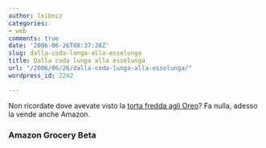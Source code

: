 ```yaml
---
author: leibniz
categories:
- web
comments: true
date: '2006-06-26T08:37:28Z'
slug: dalla-coda-lunga-alla-esselunga
title: Dalla coda lunga alla esselunga
url: "/2006/06/26/dalla-coda-lunga-alla-esselunga/"
wordpress_id: 2242

---
```

Non ricordate dove avevate visto la [torta fredda agli Oreo](https://www.amazon.com/gp/product/B000FKBOBO/sr=1-2/qid=1151310894/ref=pd_bbs_2/102-1251077-3135305?ie=UTF8&m=ATVPDKIKX0DER&s=grocery)? Fa nulla, adesso la vende anche Amazon.

### Amazon Grocery Beta
